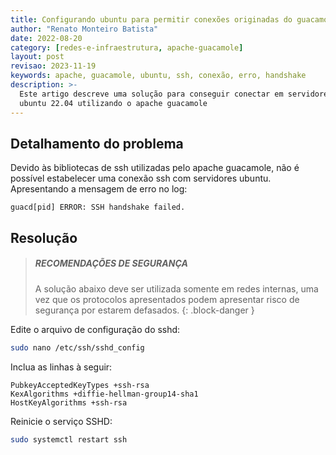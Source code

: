 ```yaml
---
title: Configurando ubuntu para permitir conexões originadas do guacamole
author: "Renato Monteiro Batista"
date: 2022-08-20
category: [redes-e-infraestrutura, apache-guacamole]
layout: post
revisao: 2023-11-19
keywords: apache, guacamole, ubuntu, ssh, conexão, erro, handshake
description: >-
  Este artigo descreve uma solução para conseguir conectar em servidores linux
  ubuntu 22.04 utilizando o apache guacamole
---
```


## Detalhamento do problema

Devido às bibliotecas de ssh utilizadas pelo apache guacamole, não é possível estabelecer uma conexão ssh com servidores ubuntu. Apresentando a mensagem de erro no log:

`guacd[pid] ERROR: SSH handshake failed.`

## Resolução

> ##### RECOMENDAÇÕES DE SEGURANÇA
>
> A solução abaixo deve ser utilizada somente em redes internas, uma vez que os protocolos apresentados podem apresentar risco de segurança por estarem defasados.
{: .block-danger }

Edite o arquivo de configuração do sshd:

```bash
sudo nano /etc/ssh/sshd_config
```

Inclua as linhas à seguir:

```
PubkeyAcceptedKeyTypes +ssh-rsa
KexAlgorithms +diffie-hellman-group14-sha1
HostKeyAlgorithms +ssh-rsa
```

Reinicie o serviço SSHD:

```bash
sudo systemctl restart ssh
```